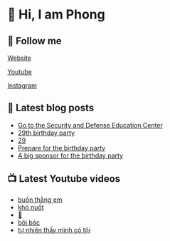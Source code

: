 # 👋 Hi, I am Phong

## 🔗 Follow me

[Website](https://phongever.xyz "Website")

[Youtube](https://www.youtube.com/@phongever "Youtube")

[Instagram](https://www.instagram.com/phongever "Instagram")

## 📝 Latest blog posts

<!-- BLOG-POST-LIST:START -->
- [Go to the Security and Defense Education Center](https://phongever.xyz/blog/go-to-the-security-and-defense-education-center/)
- [29th birthday party](https://phongever.xyz/blog/29th-birthday-party/)
- [29](https://phongever.xyz/blog/29/)
- [Prepare for the birthday party](https://phongever.xyz/blog/prepare-for-the-birthday-party/)
- [A big sponsor for the birthday party](https://phongever.xyz/blog/a-big-sponsor-for-the-birthday-party/)
<!-- BLOG-POST-LIST:END -->

## 📺 Latest Youtube videos

<!-- YOUTUBE-VIDEO-LIST:START -->
- [buồn thằng em](https://www.youtube.com/shorts/vWiprWpVagk)
- [khó nuốt](https://www.youtube.com/shorts/ufcuNtPpSf4)
- [💋](https://www.youtube.com/shorts/_onrXLIx-KM)
- [bôi bác](https://www.youtube.com/shorts/afos8h8Ett8)
- [tự nhiên thấy mình có tội](https://www.youtube.com/shorts/tD7WLO_Hq8I)
<!-- YOUTUBE-VIDEO-LIST:END -->
